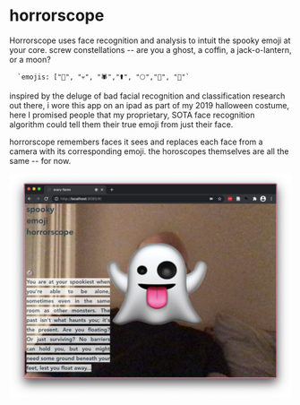 # horrorscope

Horrorscope uses face recognition and analysis to intuit the spooky emoji at your
core. screw constellations -- are you a ghost, a coffin, a jack-o-lantern, or a moon?

      `emojis: ["👻", "💀", "🕷","⚰", "🌕","🎃", "🦇"`

inspired by the deluge of bad facial recognition and classification research out there, i wore this
app on an ipad as part of my 2019 halloween costume, here I promised people that my proprietary,
SOTA face recognition algorithm could tell them their true emoji from just their face.

horrorscope remembers faces it sees and replaces each face from a camera with its corresponding
emoji. the horoscopes themselves are all the same -- for now.

![demo](screenshots/ghost.png)
